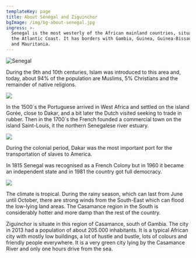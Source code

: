 ```yaml
---
templateKey: page
title: About Sénégal and Ziguinchor
bgImage: /img/bg-about-senegal.jpg
ingress: >-
  Senegal is the most westerly of the African mainland countries, situated on
  the Atlantic Coast. It has borders with Gambia, Guinea, Guinea-Bissau, Mali
  and Mauritania.
---
```

![Senegal](/img/map.jpg)

During the 9th and 10th centuries, Islam was introduced to this area and, today, about 94% of the population are Muslims, 5% Christians and the remainder of native religions.

![](/img/senegal-3003.jpg)

In the 1500´s the Portuguese arrived in West Africa and settled on the island Gorée, close to Dakar, and a bit later the Dutch visited seeking to trade in rubber. Then in the 1700´s the French founded a commercial town on the island Saint-Louis, it the northern Senegalese river estuary.

![](/img/om-senegal-300.jpg)

During the colonial period, Dakar was the most important port for the transportation of slaves to America.

In 1815 Senegal was recognised as a French Colony but in 1960 it became an independent state and in 1981 the country got full democracy.



![](/img/om-senegal-15.jpg)

The climate is tropical. During the rainy season, which can last from June until October, there are strong winds from the South-East which can flood the low-lying land areas. The Casamance region in the South is considerably hotter and more damp than the rest of the country.

Ziguinchor is situate in this region of Casamance, south of Gambia. The city in 2013 had a population of about 205.000 inhabitants. It is a typical African city with mostly low buildings, a lot of hustle and bustle, lots of colours and friendly people everywhere. It is a very green city lying by the Casamance River and only one hours drive from the sea.

